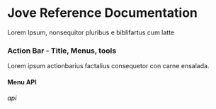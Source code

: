 # Jove Reference Documentation

Lorem Ipsum, nonsequitor pluribus e biblifartus cum latte

### Action Bar - Title, Menus, tools

Lorem ipsum actionbarius factalius consequetor con carne ensalada.

#### Menu API

###### api